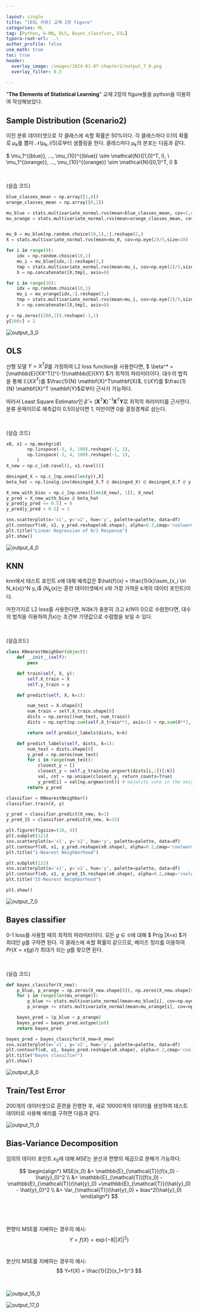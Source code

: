 ```yaml
---

layout: single
title: "[ESL 리뷰] 교재 2장 figure"
categories: ML
tag: [Python, k-NN, OLS, Bayes_classfier, ESL]
typora-root-url: ..\
author_profile: false
use_math: true
toc: true
header:
  overlay_image: /images/2024-01-07-chapter2/output_7_0.png
  overlay_filter: 0.5

---
```


"**The Elements of Statistical Learning**" 교재 2장의 figure들을 python을 이용하여 작성해보았다.

## Sample Distribution (Scenario2)

이진 분류 데이터셋으로 각 클래스에 속할 확률은 50%이다. 각 클래스마다 0.1의 확률로 $\mu_k$를 뽑아 $\mathcal{N}(\mu_k, I/5)$로부터 샘플링을 한다. 클래스마다 $\mu_k$의 분포는 다음과 같다. 

$ \mu_1^{(blue)}, ..., \mu_{10}^{(blue)} \sim \mathcal{N}([1,0]^T, I), \ \mu_1^{(orange)}, ..., \mu_{10}^{(orange)} \sim \mathcal{N}([0,1]^T, I) $



&nbsp;



(실습 코드)


```python
blue_classes_mean = np.array([1,0])
orange_classes_mean = np.array([0,1])

mu_blue = stats.multivariate_normal.rvs(mean=blue_classes_mean, cov=1,size=10)
mu_orange = stats.multivariate_normal.rvs(mean=orange_classes_mean, cov=1,size=10)


mu_0 = mu_blue[np.random.choice(10,1),:].reshape(2,)
X = stats.multivariate_normal.rvs(mean=mu_0, cov=np.eye(2)/5,size=10)

for i in range(9):
    idx = np.random.choice(10,1)
    mu_i = mu_blue[idx,:].reshape(2,)
    tmp = stats.multivariate_normal.rvs(mean=mu_i, cov=np.eye(2)/5,size=10)
    X = np.concatenate([X,tmp], axis=0)

for i in range(10):
    idx = np.random.choice(10,1)
    mu_i = mu_orange[idx,:].reshape(2,)
    tmp = stats.multivariate_normal.rvs(mean=mu_i, cov=np.eye(2)/5,size=10)
    X = np.concatenate([X,tmp], axis=0)

y = np.zeros((200,1)).reshape(-1,1)
y[100:] = 1
```

![output_3_0](/images/2024-01-07-chapter2/output_3_0.png)



## OLS

선형 모델 $Y=X^T \beta$를 가정하여 L2 loss function을 사용한다면, $ \beta^* = [\mathbb{E}(XX^T)]^{-1}\mathbb{E}(XY) $가 최적의 파라미터이다. 대수의 법칙을 통해 $\mathbb{E}(XX^T)$를 $\frac{1}{N} \mathbf{X}^T\mathbf{X}$, $\mathbb{E}(XY)$를 $\frac{1}{N} \mathbf{X}^T \mathbf{Y}$로부터 근사가 가능하다.

따라서 Least Square Estimator인 $\hat{\beta} = (\mathbf{X}^T \mathbf{X})^{-1}\mathbf{X}^T\mathbf{Y}$로 최적의 파라미터를 근사한다. 분류 문제이므로 예측값이 0.5이상이면 1, 미만이면 0을 결정경계로 삼는다.



&nbsp;



(실습 코드)

```python
x0, x1 = np.meshgrid(
        np.linspace(-3, 4, 100).reshape(-1, 1),
        np.linspace(-3, 4, 100).reshape(-1, 1),
    )
X_new = np.c_[x0.ravel(), x1.ravel()]

desinged_X = np.c_[np.ones(len(y)),X]
beta_hat = np.linalg.inv(desinged_X.T @ desinged_X) @ desinged_X.T @ y

X_new_with_bias = np.c_[np.ones([len(X_new), 1]), X_new]
y_pred = X_new_with_bias @ beta_hat
y_pred[y_pred <= 0.5] = 0
y_pred[y_pred > 0.5] = 1

sns.scatterplot(x='x1', y='x2', hue='y', palette=palette, data=df)
plt.contourf(x0, x1, y_pred.reshape(x0.shape), alpha=0.2,cmap='coolwarm')
plt.title("Linear Regression of 0/1 Response")
plt.show()
```


![output_4_0](/images/2024-01-07-chapter2/output_4_0.png)

## KNN

knn에서  테스트 포인트 $x$에 대해 예측값은 $\hat{f}(x) = \frac{1}{k}\sum_{x_i \in N_k(x)}^N y_i$ ($N_k(x)$는 훈련 데이터셋에서 $x$와 가장 가까운 k개의 데이터 포인트)이다.

마찬가지로 L2 loss를 사용한다면, $N$과$k$가 충분히 크고 $k/N$이 0으로 수렴한다면,  대수의 법칙을 이용하여 $\hat{f}(x)$는 조건부 기댓값으로 수렴함을 보일 수 있다.



&nbsp;





(실습코드)

```python
class KNearestNeighbor(object):
    def __init__(self):
        pass

    def train(self, X, y):
        self.X_train = X
        self.y_train = y

    def predict(self, X, k=1):

        num_test = X.shape[0]
        num_train = self.X_train.shape[0]
        dists = np.zeros((num_test, num_train))
        dists = np.sqrt(np.sum(self.X_train**2, axis=1) + np.sum(X**2, axis=1).reshape(num_test,1) - 2*X.dot(self.X_train.T))

        return self.predict_labels(dists, k=k)

    def predict_labels(self, dists, k=1):
        num_test = dists.shape[0]
        y_pred = np.zeros(num_test)
        for i in range(num_test):
            closest_y = []
            closest_y = self.y_train[np.argsort(dists[i,:])[:k]]
            val, cnt = np.unique(closest_y, return_counts=True)
            y_pred[i] = val[np.argmax(cnt)] # majority vote in the neighborhood
        return y_pred
```


```python
classifier = KNearestNeighbor()
classifier.train(X, y)
```


```python
y_pred = classifier.predict(X_new, k=1)
y_pred_15 = classifier.predict(X_new, k=15)

plt.figure(figsize=(10, 4))
plt.subplot(121)
sns.scatterplot(x='x1', y='x2', hue='y', palette=palette, data=df)
plt.contourf(x0, x1, y_pred.reshape(x0.shape), alpha=0.2,cmap='coolwarm')
plt.title("1-Nearest Neighborhood")

plt.subplot(122)
sns.scatterplot(x='x1', y='x2', hue='y', palette=palette, data=df)
plt.contourf(x0, x1, y_pred_15.reshape(x0.shape), alpha=0.2,cmap='coolwarm')
plt.title("15-Nearest Neighborhood")

plt.show()
```


![output_7_0](/images/2024-01-07-chapter2/output_7_0.png)

## Bayes classifier

0-1 loss를 사용할 때의 최적의 파라미터이다.   모든 $g \in \mathcal{G}$에 대해  $ Pr(g \|X=x) $가 최대인 $g$를 구하면 된다. 각 클래스에 속할 확률이 같으므로, 베이즈 정리를 이용하여 $Pr(X=x \| g)$가 최대가 되는 $g$를 찾으면 된다.



&nbsp;



(실습 코드)

```python
def bayes_classifer(X_new):
    p_blue, p_orange = np.zeros(X_new.shape[0]), np.zeros(X_new.shape[0])
    for i in range(len(mu_orange)):
        p_blue += stats.multivariate_normal(mean=mu_blue[i], cov=np.eye(2)/5).pdf(X_new)
        p_orange += stats.multivariate_normal(mean=mu_orange[i], cov=np.eye(2)/5).pdf(X_new)

    bayes_pred = (p_blue < p_orange)
    bayes_pred = bayes_pred.astype(int)
    return bayes_pred

bayes_pred = bayes_classifer(X_new=X_new)
sns.scatterplot(x='x1', y='x2', hue='y', palette=palette, data=df)
plt.contourf(x0, x1, bayes_pred.reshape(x0.shape), alpha=0.2,cmap='coolwarm')
plt.title("Bayes classifier")
plt.show()
```

![output_8_0](/images/2024-01-07-chapter2/output_8_0.png)



## Train/Test Error

200개의 데이터셋으로 훈련을 진행한 후, 새로 10000개의 데이터를 생성하여 테스트 데이터로 사용해 에러를 구하면 다음과 같다.


![output_11_0](/images/2024-01-07-chapter2/output_11_0.png)

## Bias-Variance Decomposition

임의의 데이터 포인트 $x_0$에 대해 $MSE$는 분산과 편향의 제곱으로 분해가 가능하다.


$$
\begin{align*}
MSE(x_0) &= \mathbb{E}_{\mathcal{T}}(f(x_0) - \hat{y}_0)^2 \\
		 &= \mathbb{E}_{\mathcal{T}}[f(x_0) - \mathbb{E}_{\mathcal{T}}(\hat{y}_0) +\mathbb{E}_{\mathcal{T}}(\hat{y}_0) -  \hat{y}_0)^2 \\
		 &= Var_{\mathcal{T}}(\hat{y}_0) + bias^2(\hat{y}_0)
\end{align*}
$$
&nbsp;

&nbsp;





편향이 MSE를 지배하는 경우의 예시:
$$
Y = f(X) = \exp(-8||X||^2)
$$
&nbsp;



분산이 MSE를 지배하는 경우의 예시:
$$
Y=f(X) = \frac{1}{2}(x_1+1)^3
$$


&nbsp;




![output_15_0](/images/2024-01-07-chapter2/output_15_0.png)



![output_17_0](/images/2024-01-07-chapter2/output_17_0.png)



